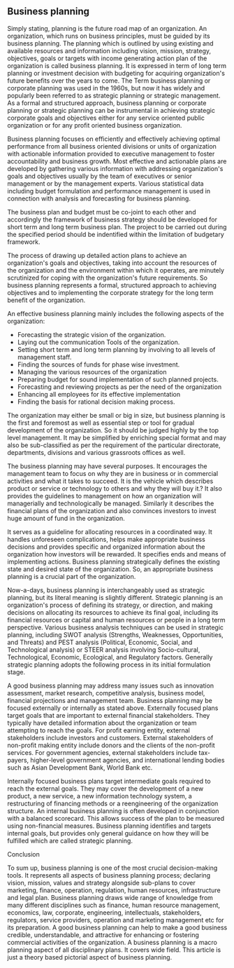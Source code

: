 ## Business planning

Simply stating, planning is the future road map of an organization. An organization, which runs on business principles, must be guided by its business planning. The planning which is outlined by using existing and available resources and information including vision, mission, strategy, objectives, goals or targets with income generating action plan of the organization is called business planning. It is expressed in term of long term planning or investment decision with budgeting for acquiring organization's future benefits over the years to come. The Term business planning or corporate planning was used in the 1960s, but now it has widely and popularly been referred to as strategic planning or strategic management. As a formal and structured approach, business planning or corporate planning or strategic planning can be instrumental in achieving strategic corporate goals and objectives either for any service oriented public organization or for any profit oriented business organization. 

Business planning focuses on efficiently and effectively achieving optimal performance from all business oriented divisions or units of organization with actionable information provided to executive management to foster accountability and business growth. Most effective and actionable plans are developed by gathering various information with addressing organization's goals and objectives usually by the team of executives or senior management or by the management experts. Various statistical data including budget formulation and performance management is used in connection with analysis and forecasting for business planning.

The business plan and budget must be co-joint to each other and accordingly the framework of business strategy should be developed for short term and long term business plan. The project to be carried out during the specified period should be indentified within the limitation of budgetary framework.

The process of drawing up detailed action plans to achieve an organization's goals and objectives, taking into account the resources of the organization and the environment within which it operates, are minutely scrutinized for coping with the organization's future requirements. So business planning represents a formal, structured approach to achieving objectives and to implementing the corporate strategy for the long term benefit of the organization.


An effective business planning mainly includes the following aspects of the organization:
- Forecasting the strategic vision of the organization.
- Laying out the communication Tools of the organization.
- Setting short term and long term planning by involving to all levels of management staff.
- Finding the sources of funds for phase wise investment.
- Managing the various resources of the organization
- Preparing budget for sound implementation of such planned projects.
- Forecasting and reviewing projects as per the need of the organization
- Enhancing all employees for its effective implementation
- Finding the basis for rational decision making process.

The organization may either be small or big in size, but business planning is the first and foremost as well as essential step or tool for gradual development of the organization. So it should be judged highly by the top level management. It may be simplified by enriching special format and may also be sub-classified as per the requirement of the particular directorate, departments, divisions and various grassroots offices as well. 

The business planning may have several purposes. It encourages the management team to focus on why they are in business or in commercial activities and what it takes to succeed. It is the vehicle which describes product or service or technology to others and why they will buy it.? It also provides the guidelines to management on how an organization will managerially and technologically be managed. Similarly it describes the financial plans of the organization and also convinces investors to invest huge amount of fund in the organization. 

It serves as a guideline for allocating resources in a coordinated way. It handles unforeseen complications, helps make appropriate business decisions and provides specific and organized information about the organization how investors will be rewarded. It specifies ends and means of implementing actions. Business planning strategically defines the existing state and desired state of the organization. So, an appropriate business planning is a crucial part of the organization. 

Now-a-days, business planning is interchangeably used as strategic planning, but its literal meaning is slightly different. Strategic planning is an organization's process of defining its strategy, or direction, and making decisions on allocating its resources to achieve its final goal, including its financial resources or capital and human resources or people in a long term perspective. Various business analysis techniques can be used in strategic planning, including SWOT analysis (Strengths, Weaknesses, Opportunities, and Threats) and PEST analysis (Political, Economic, Social, and Technological analysis) or STEER analysis involving Socio-cultural, Technological, Economic, Ecological, and Regulatory factors. Generally strategic planning adopts the following process in its initial formulation stage.

A good business planning may address many issues such as innovation assessment, market research, competitive analysis, business model, financial projections and management team. Business planning may be focused externally or internally as stated above. Externally focused plans target goals that are important to external financial stakeholders. They typically have detailed information about the organization or team attempting to reach the goals. For profit earning entity, external stakeholders include investors and customers. External stakeholders of non-profit making entity include donors and the clients of the non-profit services. For government agencies, external stakeholders include tax-payers, higher-level government agencies, and international lending bodies such as Asian Development Bank, World Bank etc.

Internally focused business plans target intermediate goals required to reach the external goals. They may cover the development of a new product, a new service, a new information technology system, a restructuring of financing methods or a reengineering of the organization structure. An internal business planning is often developed in conjunction with a balanced scorecard. This allows success of the plan to be measured using non-financial measures. Business planning identifies and targets internal goals, but provides only general guidance on how they will be fulfilled which are called strategic planning.

Conclusion

To sum up, business planning is one of the most crucial decision-making tools. It represents all aspects of business planning process; declaring vision, mission, values and strategy alongside sub-plans to cover marketing, finance, operation, regulation, human resources, infrastructure and legal plan. Business planning draws wide range of knowledge from many different disciplines such as finance, human resource management, economics, law, corporate, engineering, intellectuals, stakeholders, regulators, service providers, operation and marketing management etc for its preparation. A good business planning can help to make a good business credible, understandable, and attractive for enhancing or fostering commercial activities of the organization. A business planning is a macro planning aspect of all disciplinary plans. It covers wide field. This article is just a theory based pictorial aspect of business planning.

